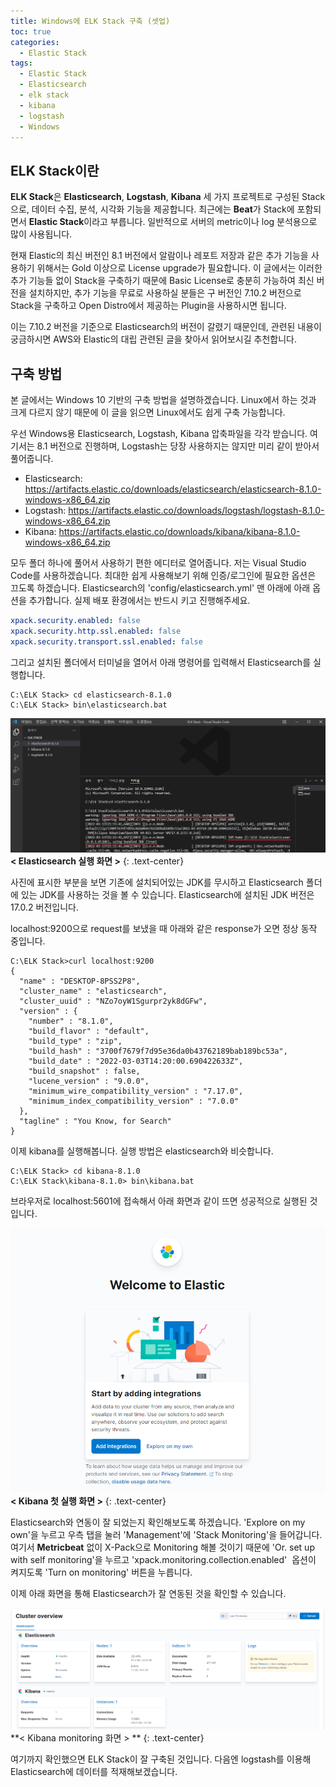 ```yaml
---
title: Windows에 ELK Stack 구축 (셋업)
toc: true
categories:
  - Elastic Stack
tags:
  - Elastic Stack
  - Elasticsearch
  - elk stack
  - kibana
  - logstash
  - Windows
---
```


##  **ELK Stack이란**


**ELK Stack**은 **Elasticsearch**, **Logstash**, **Kibana** 세 가지 프로젝트로 구성된 Stack으로, 데이터 수집, 분석, 시각화 기능을 제공합니다. 최근에는 **Beat**가 Stack에 포함되면서 **Elastic Stack**이라고 부릅니다. 일반적으로 서버의 metric이나 log 분석용으로 많이 사용됩니다.

현재 Elastic의 최신 버전인 8.1 버전에서 알람이나 레포트 저장과 같은 추가 기능을 사용하기 위해서는 Gold 이상으로 License upgrade가 필요합니다. 이 글에서는 이러한 추가 기능들 없이 Stack을 구축하기 때문에 Basic License로 충분히 가능하여 최신 버전을 설치하지만, 추가 기능을 무료로 사용하실 분들은 구 버전인 7.10.2 버전으로 Stack을 구축하고 Open Distro에서 제공하는 Plugin을 사용하시면 됩니다.

이는 7.10.2 버전을 기준으로 Elasticsearch의 버전이 갈렸기 때문인데, 관련된 내용이 궁금하시면 AWS와 Elastic의 대립 관련된 글을 찾아서 읽어보시길 추천합니다.


## **구축 방법**


본 글에서는 Windows 10 기반의 구축 방법을 설명하겠습니다. Linux에서 하는 것과 크게 다르지 않기 때문에 이 글을 읽으면 Linux에서도 쉽게 구축 가능합니다.

우선 Windows용 Elasticsearch, Logstash, Kibana 압축파일을 각각 받습니다. 여기서는 8.1 버전으로 진행하며, Logstash는 당장 사용하지는 않지만 미리 같이 받아서 풀어줍니다.

* Elasticsearch: <https://artifacts.elastic.co/downloads/elasticsearch/elasticsearch-8.1.0-windows-x86_64.zip>
* ​Logstash: <https://artifacts.elastic.co/downloads/logstash/logstash-8.1.0-windows-x86_64.zip>
* Kibana: <https://artifacts.elastic.co/downloads/kibana/kibana-8.1.0-windows-x86_64.zip>

모두 폴더 하나에 풀어서 사용하기 편한 에디터로 열어줍니다. 저는 Visual Studio Code를 사용하겠습니다. 최대한 쉽게 사용해보기 위해 인증/로그인에 필요한 옵션은 끄도록 하겠습니다. Elasticsearch의 'config/elasticsearch.yml' 맨 아래에 아래 옵션을 추가합니다. 실제 배포 환경에서는 반드시 키고 진행해주세요.

```yaml
xpack.security.enabled: false
xpack.security.http.ssl.enabled: false
xpack.security.transport.ssl.enabled: false
```

그리고 설치된 폴더에서 터미널을 열어서 아래 명령어를 입력해서 Elasticsearch를 실행합니다.

```shell
C:\ELK Stack> cd elasticsearch-8.1.0
C:\ELK Stack> bin\elasticsearch.bat
```

![](/assets/images/posts/2022-3-13-elk-stack-setup-in-windows/img-1.png)
**< Elasticsearch 실행 화면 >**
{: .text-center}
<br>

사진에 표시한 부분을 보면 기존에 설치되어있는 JDK를 무시하고 Elasticsearch 폴더에 있는 JDK를 사용하는 것을 볼 수 있습니다. Elasticsearch에 설치된 JDK 버전은 17.0.2 버전입니다.

localhost:9200으로 request를 보냈을 때 아래와 같은 response가 오면 정상 동작 중입니다.

```shell
C:\ELK Stack>curl localhost:9200
{
  "name" : "DESKTOP-8PSS2P8",
  "cluster_name" : "elasticsearch",
  "cluster_uuid" : "NZo7oyW1Sgurpr2yk8dGFw",
  "version" : {
    "number" : "8.1.0",
    "build_flavor" : "default",
    "build_type" : "zip",
    "build_hash" : "3700f7679f7d95e36da0b43762189bab189bc53a",
    "build_date" : "2022-03-03T14:20:00.690422633Z",
    "build_snapshot" : false,
    "lucene_version" : "9.0.0",
    "minimum_wire_compatibility_version" : "7.17.0",
    "minimum_index_compatibility_version" : "7.0.0"
  },
  "tagline" : "You Know, for Search"
}
```

이제 kibana를 실행해봅니다. 실행 방법은 elasticsearch와 비슷합니다.

```shell
C:\ELK Stack> cd kibana-8.1.0
C:\ELK Stack\kibana-8.1.0> bin\kibana.bat
```

브라우저로 localhost:5601에 접속해서 아래 화면과 같이 뜨면 성공적으로 실행된 것입니다.

![](/assets/images/posts/2022-3-13-elk-stack-setup-in-windows/img-2.png)
**< Kibana 첫 실행 화면 >**
{: .text-center}
<br>

Elasticsearch와 연동이 잘 되었는지 확인해보도록 하겠습니다. 'Explore on my own'을 누르고 우측 탭을 눌러 'Management'에 'Stack Monitoring'을 들어갑니다. 여기서 **Metricbeat** 없이 X-Pack으로 Monitoring 해볼 것이기 때문에 'Or. set up with self monitoring'을 누르고 'xpack.monitoring.collection.enabled'  옵션이 켜지도록 'Turn on monitoring' 버튼을 누릅니다.

이제 아래 화면을 통해 Elasticsearch가 잘 연동된 것을 확인할 수 있습니다.

![](/assets/images/posts/2022-3-13-elk-stack-setup-in-windows/img-3.png)
**< Kibana monitoring 화면 > **
{: .text-center}
<br>

여기까지 확인했으면 ELK Stack이 잘 구축된 것입니다. 다음엔 logstash를 이용해 Elasticsearch에 데이터를 적재해보겠습니다.
